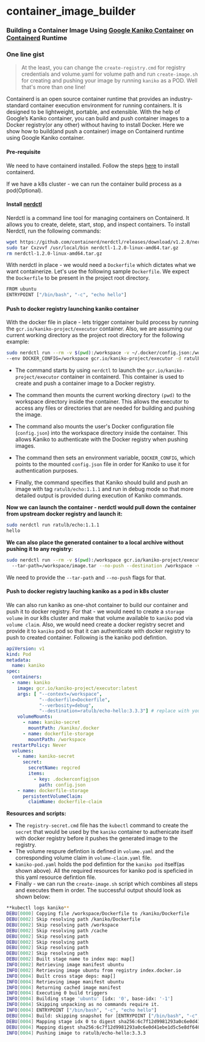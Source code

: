 # container_image_builder
### Building a Container Image Using [Google Kaniko Container](https://github.com/GoogleContainerTools/kaniko) on [Containerd](https://github.com/containerd/containerd) Runtime 

### One line gist
> At the least, you can change the `create-registry.cmd` for registry credentials and volume.yaml for volume path and run `create-image.sh` for creating and pushing your image by running `kaniko` as a POD. Well that's more than one line!

Containerd is an open source container runtime that provides an industry-standard container execution environment for running containers. It is designed to be lightweight, portable, and extensible. With the help of Google’s Kaniko container, you can build and push container images to a Docker registry(or any other) without having to install Docker. Here we show how to build(and push a container) image on Containerd runtime using Google Kaniko container.


#### Pre-requisite
We need to have containerd installed. Follow the steps [here](https://github.com/containerd/containerd/blob/main/docs/getting-started.md) to install containerd.

If we have a k8s cluster - we can run the container build process as a pod(Optional).

#### Install [nerdctl](https://github.com/containerd/nerdctl)

Nerdctl is a command line tool for managing containers on Containerd. It allows you to create, delete, start, stop, and inspect containers. To install Nerdctl, run the following commands: 

```bash 
wget https://github.com/containerd/nerdctl/releases/download/v1.2.0/nerdctl-1.2.0-linux-amd64.tar.gz
sudo tar Cxzvvf /usr/local/bin nerdctl-1.2.0-linux-amd64.tar.gz
rm nerdctl-1.2.0-linux-amd64.tar.gz
```

With nerdctl in place - we would need a `Dockerfile` which dictates what we want containerize. Let's use the following sample `Dockerfile`. We expect the `Dockerfile` to be present in the project root directory.

```bash 
FROM ubuntu
ENTRYPOINT ["/bin/bash", "-c", "echo hello"]
```

#### Push to docker registry launching kaniko container

With the docker file in place - lets trigger container build process by running the `gcr.io/kaniko-project/executor` container. Also, we are assuming our current working directory as the project root directory for the following example:

```bash
sudo nerdctl run --rm -v $(pwd):/workspace -v ~/.docker/config.json:/workspace/config.json \
--env DOCKER_CONFIG=/workspace gcr.io/kaniko-project/executor -d ratulb/echo:1.1.1 -v debug
```

-  The command starts by using `nerdctl` to launch the `gcr.io/kaniko-project/executor` container in containerd. This container is used to create and push a container image to a Docker registry. 

-  The command then mounts the current working directory `(pwd)` to the workspace directory inside the container. This allows the executor to access any files or directories that are needed for building and pushing the image. 

-  The command also mounts the user's Docker configuration file (`config.json`) into the workspace directory inside the container. This allows Kaniko to authenticate with the Docker registry when pushing images. 

-  The command then sets an environment variable, `DOCKER_CONFIG`, which points to the mounted `config.json` file in order for Kaniko to use it for authentication purposes. 

-  Finally, the command specifies that Kaniko should build and push an image with tag `ratulb/echo:1.1.1` and run in debug mode so that more detailed output is provided during execution of Kaniko commands.

**Now we can launch the container - nerdctl would pull down the container from upstream docker registry and launch it:**

```bash
sudo nerdctl run ratulb/echo:1.1.1
hello
```
**We can also place the generated container to a local archive without pushing it to any registry:**

```bash
sudo nerdctl run --rm -v $(pwd):/workspace gcr.io/kaniko-project/executor
  --tar-path=/workspace/image.tar --no-push --destination /workspace -v debug
```

We need to provide the `--tar-path` and `--no-push` flags for that.

#### Push to docker registry lauching kaniko as a pod in k8s cluster

We can also run kaniko as one-shot container to build our container and push it to docker registry. For that - we would need to create a `storage volume` in our k8s cluster and make that volume available to `kaniko` pod via `volume claim`. Also, we would need create a docker registry secret and provide it to `kaniko` pod so that it can authenticate with docker registry to push to created container. Following is the kaniko pod defintion.

```yaml
apiVersion: v1
kind: Pod
metadata:
  name: kaniko
spec:
  containers:
  - name: kaniko
    image: gcr.io/kaniko-project/executor:latest
    args: [ "--context=/workspace",
            "--dockerfile=Dockerfile",
            "--verbosity=debug",
            "--destination=ratulb/echo-hello:3.3.3"] # replace with your dockerhub account
    volumeMounts:
      - name: kaniko-secret
        mountPath: /kaniko/.docker
      - name: dockerfile-storage
        mountPath: /workspace
  restartPolicy: Never
  volumes:
    - name: kaniko-secret
      secret:
        secretName: regcred
        items:
          - key: .dockerconfigjson
            path: config.json
    - name: dockerfile-storage
      persistentVolumeClaim:
        claimName: dockerfile-claim
```


**Resources and scripts:**

-  The `registry-secret.cmd` file has the `kubectl` command to create the `secret` that would be used by the `kaniko` container to authenicate itself with docker registry before it pushes the generated image to the registry.
-  The volume respure defintion is defined in `volume.yaml` and the corresponding volume claim in `volume-claim.yaml` file.
-  `kaniko-pod.yaml` holds the pod defintion for the `kaniko pod` itself(as shown above). All the required resources for kaniko pod is speficied in this yaml resource defintion file.
-  Finally - we can run the `create-image.sh` script which combines all steps and executes them in order. The successful output should look as shown below:

```bash
**kubectl logs kaniko**
DEBU[0000] Copying file /workspace/Dockerfile to /kaniko/Dockerfile 
DEBU[0002] Skip resolving path /kaniko/Dockerfile       
DEBU[0002] Skip resolving path /workspace               
DEBU[0002] Skip resolving path /cache                   
DEBU[0002] Skip resolving path                          
DEBU[0002] Skip resolving path                          
DEBU[0002] Skip resolving path                          
DEBU[0002] Skip resolving path                          
DEBU[0002] Built stage name to index map: map[]         
INFO[0002] Retrieving image manifest ubuntu             
INFO[0002] Retrieving image ubuntu from registry index.docker.io 
INFO[0004] Built cross stage deps: map[]                
INFO[0004] Retrieving image manifest ubuntu             
INFO[0004] Returning cached image manifest              
INFO[0004] Executing 0 build triggers                   
INFO[0004] Building stage 'ubuntu' [idx: '0', base-idx: '-1'] 
INFO[0004] Skipping unpacking as no commands require it. 
INFO[0004] ENTRYPOINT ["/bin/bash", "-c", "echo hello"] 
DEBU[0004] Build: skipping snapshot for [ENTRYPOINT ["/bin/bash", "-c", "echo hello"]] 
DEBU[0004] Mapping stage idx 0 to digest sha256:6c7f12d9981293a0c6e0d41ebe1d5c5e8df640d88a022cf21763d7ad4e766d72 
DEBU[0004] Mapping digest sha256:6c7f12d9981293a0c6e0d41ebe1d5c5e8df640d88a022cf21763d7ad4e766d72 to cachekey  
INFO[0004] Pushing image to ratulb/echo-hello:3.3.3     

```


